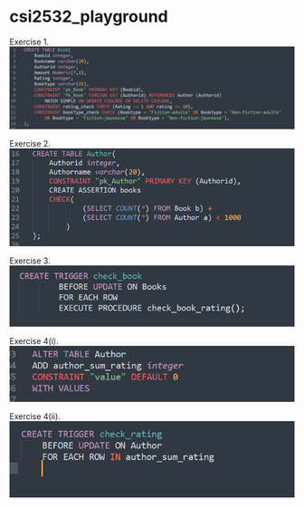 # csi2532_playground
Exercise 1.
![](https://github.com/damiencs/csi2532_playground/blob/lab9/Screenshots/EX1.PNG)

Exercise 2.
![](https://github.com/damiencs/csi2532_playground/blob/lab9/Screenshots/EX2.PNG)

Exercise 3.
![](https://github.com/damiencs/csi2532_playground/blob/lab9/Screenshots/EX3.PNG)

Exercise 4(i).
![](https://github.com/damiencs/csi2532_playground/blob/lab9/Screenshots/EX4(i).PNG)

Exercise 4(ii).
![](https://github.com/damiencs/csi2532_playground/blob/lab9/Screenshots/EX4(ii).PNG)
